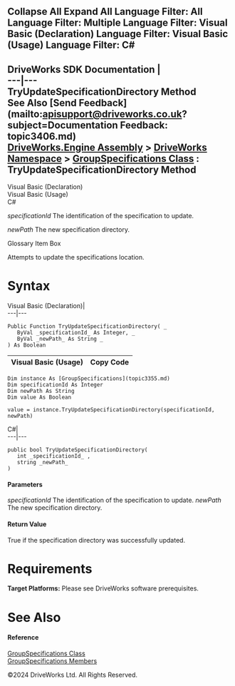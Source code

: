        

 Collapse All Expand All  Language Filter: All  Language Filter: Multiple  Language Filter: Visual Basic (Declaration) Language Filter: Visual Basic (Usage) Language Filter: C#  
---  
DriveWorks SDK Documentation  |   
---|---  
TryUpdateSpecificationDirectory Method   
See Also [Send Feedback](mailto:apisupport@driveworks.co.uk?subject=Documentation Feedback: topic3406.md)  
[DriveWorks.Engine Assembly](topic2156.md) > [DriveWorks Namespace](topic2159.md) > [GroupSpecifications Class](topic3355.md) : TryUpdateSpecificationDirectory Method  
---  
  
Visual Basic (Declaration)    
Visual Basic (Usage)    
C# 

_specificationId_
    The identification of the specification to update.

_newPath_
    The new specification directory.

Glossary Item Box

Attempts to update the specifications location. 

# Syntax

Visual Basic (Declaration)|   
---|---  
      
    
    Public Function TryUpdateSpecificationDirectory( _
       ByVal _specificationId_ As Integer, _
       ByVal _newPath_ As String _
    ) As Boolean  
  
Visual Basic (Usage)| Copy Code  
---|---  
      
    
    Dim instance As [GroupSpecifications](topic3355.md)
    Dim specificationId As Integer
    Dim newPath As String
    Dim value As Boolean
     
    value = instance.TryUpdateSpecificationDirectory(specificationId, newPath)  
  
C#|   
---|---  
      
    
    public bool TryUpdateSpecificationDirectory( 
       int _specificationId_ ,
       string _newPath_
    )  
  
#### Parameters

 _specificationId_
    The identification of the specification to update.
_newPath_
    The new specification directory.

#### Return Value

True if the specification directory was successfully updated.

# Requirements

**Target Platforms:** Please see DriveWorks software prerequisites.

# See Also

#### Reference

[GroupSpecifications Class](topic3355.md)   
[GroupSpecifications Members](topic3356.md)

©2024 DriveWorks Ltd. All Rights Reserved.

